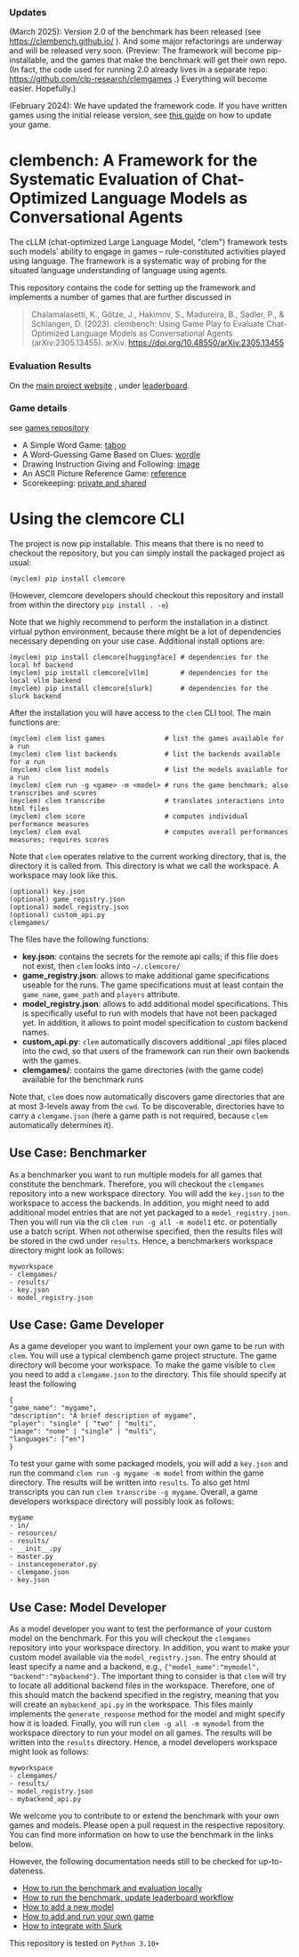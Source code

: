### Updates
(March 2025): Version 2.0 of the benchmark has been released (see <https://clembench.github.io/> ). And some major refactorings are underway and will be released very soon. (Preview: The framework will become pip-installable, and the games that make the benchmark will get their own repo. (In fact, the code used for running 2.0 already lives in a separate repo: <https://github.com/clp-research/clemgames> .) Everything will become easier. Hopefully.)

(February 2024): We have updated the framework code. If you have written games using the initial release version, see [this guide](docs/howto_update_to_v1.md) on how to update your game.

# clembench: A Framework for the Systematic Evaluation of Chat-Optimized Language Models as Conversational Agents

The cLLM (chat-optimized Large Language Model, "clem") framework tests such models' ability to engage in games – rule-constituted activities played using language.
The framework is a systematic way of probing for the situated language understanding of language using agents.

This repository contains the code for setting up the framework and implements a number of games that are further discussed in 

> Chalamalasetti, K., Götze, J., Hakimov, S., Madureira, B., Sadler, P., & Schlangen, D. (2023). clembench: Using Game Play to Evaluate Chat-Optimized Language Models as Conversational Agents (arXiv:2305.13455). arXiv. https://doi.org/10.48550/arXiv.2305.13455

### Evaluation Results

On the [main project website](https://clembench.github.io) , under [leaderboard](https://clembench.github.io/leaderboard.html).

### Game details

see [games repository](https://github.com/clp-research/clemgames)
- A Simple Word Game: [taboo](docs/taboo.md)
- A Word-Guessing Game Based on Clues: [wordle](docs/wordle.md)
- Drawing Instruction Giving and Following: [image](docs/image.md)
- An ASCII Picture Reference Game: [reference](docs/reference.md)
- Scorekeeping: [private and shared](docs/privateshared.md)

# Using the clemcore CLI

The project is now pip installable.
This means that there is no need to checkout the repository, but you can simply install the packaged project as usual:
```
(myclem) pip install clemcore
```
(However, clemcore developers should checkout this repository and install from within the directory `pip install . -e`) 

Note that we highly recommend to perform the installation in a distinct virtual python environment, because there might be a lot of dependencies necessary depending on your use case.
Additional install options are:
```
(myclem) pip install clemcore[huggingface] # dependencies for the local hf backend
(myclem) pip install clemcore[vllm]        # dependencies for the local vllm backend
(myclem) pip install clemcore[slurk]       # dependencies for the slurk backend 
```

After the installation you will have access to the `clem` CLI tool. The main functions are:

```
(myclem) clem list games               # list the games available for a run
(myclem) clem list backends            # list the backends available for a run
(myclem) clem list models              # list the models available for a run
(myclem) clem run -g <game> -m <model> # runs the game benchmark; also transcribes and scores
(myclem) clem transcribe               # translates interactions into html files
(myclem) clem score                    # computes individual performance measures
(myclem) clem eval                     # computes overall performances measures; requires scores
```

Note that `clem` operates relative to the current working directory, that is, the directory it is called from.
This directory is what we call the workspace.
A workspace may look like this.

```
(optional) key.json
(optional) game_registry.json 
(optional) model_registry.json  
(optional) custom_api.py 
clemgames/
```

The files have the following functions:
- **key.json**: contains the secrets for the remote api calls; if this file does not exist, then `clem` looks into `~/.clemcore/`
- **game_registry.json**: allows to make additional game specifications useable for the runs. The game specifications must at least contain the `game_name`, `game_path` and `players` attribute. 
- **model_registry.json**: allows to add additional model specifications. This is specifically useful to run with models that have not been packaged yet. In addition, it allows to point model specification to custom backend names.
- **custom_api.py**: `clem` automatically discovers additional _api files placed into the cwd, so that users of the framework can run their own backends with the games.
- **clemgames/**: contains the game directories (with the game code) available for the benchmark runs

Note that, `clem` does now automatically discovers game directories that are at most 3-levels away from the `cwd`. 
To be discoverable, directories have to carry a `clemgame.json` (here a game path is not required, because `clem` automatically determines it).

## Use Case: Benchmarker

As a benchmarker you want to run multiple models for all games that constitute the benchmark.
Therefore, you will checkout the `clemgames` repository into a new workspace directory.
You will add the `key.json` to the workspace to access the backends.
In addition, you might need to add additional model entries that are not yet packaged to a `model_registry.json`.
Then you will run via the cli `clem run -g all -m model1` etc. or potentially use a batch script.
When not otherwise specified, then the results files will be stored in the cwd under `results`. 
Hence, a benchmarkers workspace directory might look as follows:

```
myworkspace
- clemgames/
- results/
- key.json 
- model_registry.json  
```

## Use Case: Game Developer

As a game developer you want to implement your own game to be run with `clem`.
You will use a typical clembench game project structure.
The game directory will become your workspace.
To make the game visible to `clem` you need to add a `clemgame.json` to the directory.
This file should specify at least the following
```
{
"game_name": "mygame",
"description": "A brief description of mygame",
"player": "single" | "two" | "multi",
"image": "none" | "single" | "multi",
"languages": ["en"]
}
```

To test your game with some packaged models, you will add a `key.json` and run the command `clem run -g mygame -m model` from within the game directory.
The results will be written into `results`.
To also get html transcripts you can run `clem transcribe -g mygame`.
Overall, a game developers workspace directory will possibly look as follows:

```
mygame
- in/
- resources/
- results/
- __init__.py
- master.py
- instancegenerator.py
- clemgame.json
- key.json   
```

## Use Case: Model Developer

As a model developer you want to test the performance of your custom model on the benchmark.
For this you will checkout the `clemgames` repository into your workspace directory.
In addition, you want to make your custom model available via the `model_registry.json`.
The entry should at least specify a name and a backend, e.g., `{"model_name":"mymodel", "backend":"mybackend"}`. 
The important thing to consider is that `clem` will try to locate all additional backend files in the workspace.
Therefore, one of this should match the backend specified in the registry, meaning that you will create an `mybackend_api.py` in the workspace.
This files mainly implements the `generate_response` method for the model and might specify how it is loaded.
Finally, you will run `clem -g all -m mymodel` from the workspace directory to run your model on all games.
The results will be written into the `results` directory.
Hence, a model developers workspace might look as follows:

```
myworkspace
- clemgames/
- results/
- model_registry.json
- mybackend_api.py  
```



We welcome you to contribute to or extend the benchmark with your own games and models. 
Please open a pull request in the respective repository. 
You can find more information on how to use the benchmark in the links below.

However, the following documentation needs still to be checked for up-to-dateness.

- [How to run the benchmark and evaluation locally](docs/howto_run_benchmark.md)
- [How to run the benchmark, update leaderboard workflow](docs/howto_benchmark_workflow.md)
- [How to add a new model](docs/howto_add_models.md)
- [How to add and run your own game](docs/howto_add_games.md)
- [How to integrate with Slurk](docs/howto_slurk.md)

This repository is tested on `Python 3.10+`